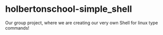 # holbertonschool-simple_shell
Our group project, where we are creating our very own Shell for linux type commands!
